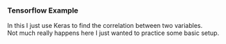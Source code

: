 ### Tensorflow Example
In this I just use Keras to find the correlation between two variables.  
Not much really happens here I just wanted to practice some basic setup.